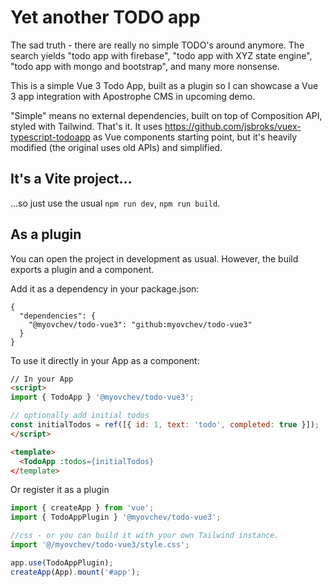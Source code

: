 # Yet another TODO app

The sad truth - there are really no simple TODO's around anymore. The search yields "todo app with firebase", "todo app with XYZ state engine", "todo app with mongo and bootstrap", and many more nonsense. 

This is a simple Vue 3 Todo App, built as a plugin so I can showcase a Vue 3 app integration with Apostrophe CMS in upcoming demo.

"Simple" means no external dependencies, built on top of Composition API, styled with Tailwind. That's it. It uses https://github.com/jsbroks/vuex-typescript-todoapp as Vue components starting point, but it's heavily modified (the original uses old APIs) and simplified. 

## It's a Vite project...

...so just use the usual `npm run dev`, `npm run build`. 

## As a plugin

You can open the project in development as usual. However, the build exports a plugin and a component. 

Add it as a dependency in your package.json:

```
{
  "dependencies": {
    "@myovchev/todo-vue3": "github:myovchev/todo-vue3"
  }
}
```

To use it directly in your App as a component:

```html
// In your App
<script>
import { TodoApp } '@myovchev/todo-vue3';

// optionally add initial todos
const initialTodos = ref([{ id: 1, text: 'todo', completed: true }]);
</script>

<template>
  <TodoApp :todos={initialTodos}
</template>
```


Or register it as a plugin
```js
import { createApp } from 'vue';
import { TodoAppPlugin } '@myovchev/todo-vue3';

//css - or you can build it with your own Tailwind instance.
import '@/myovchev/todo-vue3/style.css';

app.use(TodoAppPlugin);
createApp(App).mount('#app');

```

